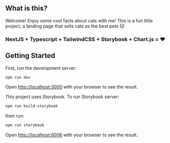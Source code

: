 ## What is this?

Welcome! Enjoy some cool facts about cats with me! This is a fun little project, a landing page that sells cats as the best pets 🐱

### NextJS + Typescript + TailwindCSS + Storybook + Chart.js = ❤️

## Getting Started

First, run the development server:

```bash
npm run dev
```

Open [http://localhost:3000](http://localhost:3000) with your browser to see the result.

This project uses Storybook. To run Storybook server:

```bash
npm run build-storybook
```

then run:

```bash
npm run storybook
```

Open [http://localhost:6006](http://localhost:6006) with your browser to see the result.
